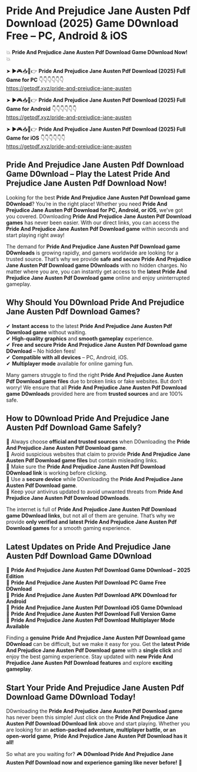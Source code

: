 # Pride And Prejudice Jane Austen Pdf Download (2025) Game D0wnload Free – PC, Android & iOS

💥 **Pride And Prejudice Jane Austen Pdf Download Game D0wnload Now!** 💥  

➤ ►🎮📥📱👉 **Pride And Prejudice Jane Austen Pdf Download (2025) Full Game for PC** 👇👇👇👇👇👇  
https://getpdf.xyz/pride-and-prejudice-jane-austen  

➤ ►🎮📥📱👉 **Pride And Prejudice Jane Austen Pdf Download (2025) Full Game for Android** 👇👇👇👇👇👇  
https://getpdf.xyz/pride-and-prejudice-jane-austen  

➤ ►🎮📥📱👉 **Pride And Prejudice Jane Austen Pdf Download (2025) Full Game for iOS** 👇👇👇👇👇👇  
https://getpdf.xyz/pride-and-prejudice-jane-austen  

## Pride And Prejudice Jane Austen Pdf Download Game D0wnload – Play the Latest Pride And Prejudice Jane Austen Pdf Download Now!

Looking for the best **Pride And Prejudice Jane Austen Pdf Download game D0wnload**? You’re in the right place! Whether you need **Pride And Prejudice Jane Austen Pdf Download for PC, Android, or iOS**, we’ve got you covered. D0wnloading **Pride And Prejudice Jane Austen Pdf Download games** has never been easier. With our direct links, you can access the **Pride And Prejudice Jane Austen Pdf Download game** within seconds and start playing right away!  

The demand for **Pride And Prejudice Jane Austen Pdf Download game D0wnloads** is growing rapidly, and gamers worldwide are looking for a trusted source. That’s why we provide **safe and secure Pride And Prejudice Jane Austen Pdf Download game D0wnloads** with no hidden charges. No matter where you are, you can instantly get access to the **latest Pride And Prejudice Jane Austen Pdf Download game** online and enjoy uninterrupted gameplay.  

## **Why Should You D0wnload Pride And Prejudice Jane Austen Pdf Download Games?**  

✔ **Instant access** to the latest **Pride And Prejudice Jane Austen Pdf Download game** without waiting.  
✔ **High-quality graphics** and **smooth gameplay** experience.  
✔ **Free and secure Pride And Prejudice Jane Austen Pdf Download game D0wnload** – No hidden fees!  
✔ **Compatible with all devices** – PC, Android, iOS.  
✔ **Multiplayer mode** available for online gaming fun.  

Many gamers struggle to find the right **Pride And Prejudice Jane Austen Pdf Download game files** due to broken links or fake websites. But don’t worry! We ensure that all **Pride And Prejudice Jane Austen Pdf Download game D0wnloads** provided here are from **trusted sources** and are 100% safe.  

## **How to D0wnload Pride And Prejudice Jane Austen Pdf Download Game Safely?**  

📌 Always choose **official and trusted sources** when D0wnloading the **Pride And Prejudice Jane Austen Pdf Download game**.  
📌 Avoid suspicious websites that claim to provide **Pride And Prejudice Jane Austen Pdf Download game files** but contain misleading links.  
📌 Make sure the **Pride And Prejudice Jane Austen Pdf Download D0wnload link** is working before clicking.  
📌 Use a **secure device** while D0wnloading the **Pride And Prejudice Jane Austen Pdf Download game**.  
📌 Keep your antivirus updated to avoid unwanted threats from **Pride And Prejudice Jane Austen Pdf Download D0wnloads**.  

The internet is full of **Pride And Prejudice Jane Austen Pdf Download game D0wnload links**, but not all of them are genuine. That’s why we provide **only verified and latest Pride And Prejudice Jane Austen Pdf Download games** for a smooth gaming experience.  

## **Latest Updates on Pride And Prejudice Jane Austen Pdf Download Game D0wnload**  

🔹 **Pride And Prejudice Jane Austen Pdf Download Game D0wnload – 2025 Edition**  
🔹 **Pride And Prejudice Jane Austen Pdf Download PC Game Free D0wnload**  
🔹 **Pride And Prejudice Jane Austen Pdf Download APK D0wnload for Android**  
🔹 **Pride And Prejudice Jane Austen Pdf Download iOS Game D0wnload**  
🔹 **Pride And Prejudice Jane Austen Pdf Download Full Version Game**  
🔹 **Pride And Prejudice Jane Austen Pdf Download Multiplayer Mode Available**  

Finding a **genuine Pride And Prejudice Jane Austen Pdf Download game D0wnload** can be difficult, but we make it easy for you. Get the **latest Pride And Prejudice Jane Austen Pdf Download game** with a **single click** and enjoy the best gaming experience. Stay updated with **new Pride And Prejudice Jane Austen Pdf Download features** and explore **exciting gameplay**.  

## **Start Your Pride And Prejudice Jane Austen Pdf Download Game D0wnload Today!**  

D0wnloading the **Pride And Prejudice Jane Austen Pdf Download game** has never been this simple! Just click on the **Pride And Prejudice Jane Austen Pdf Download D0wnload link** above and start playing. Whether you are looking for an **action-packed adventure, multiplayer battle, or an open-world game**, **Pride And Prejudice Jane Austen Pdf Download has it all!**  

So what are you waiting for? 🎮 **D0wnload Pride And Prejudice Jane Austen Pdf Download now and experience gaming like never before!** 🚀  